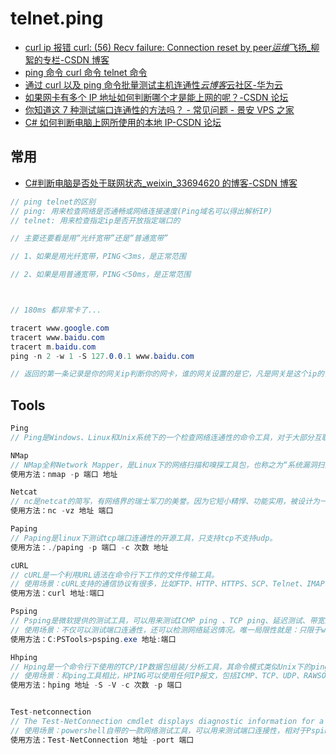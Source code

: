 # telnet.ping

- [curl ip 报错 curl: (56) Recv failure: Connection reset by peer*运维*飞扬\_柳絮的专栏-CSDN 博客](https://blog.csdn.net/tjcjava/article/details/79089613)
- [ping 命令 curl 命令 telnet 命令](https://www.jianshu.com/p/a022ce71571f)
- [通过 curl 以及 ping 命令批量测试主机连通性*云博客*云社区-华为云](https://bbs.huaweicloud.com/blogs/135655)
- [如果网卡有多个 IP 地址如何判断哪个才是能上网的呢？-CSDN 论坛](https://bbs.csdn.net/topics/390360820?page=1)
- [你知道这 7 种测试端口连通性的方法吗？ - 常见问题 - 景安 VPS 之家](https://vps.zzidc.com/changjianwenti/2305.html)
- [C# 如何判断电脑上网所使用的本地 IP-CSDN 论坛](https://bbs.csdn.net/topics/392035051?list=lz)

## 常用

- [C#判断电脑是否处于联网状态\_weixin_33694620 的博客-CSDN 博客](https://blog.csdn.net/weixin_33694620/article/details/92711816)

```c#
// ping telnet的区别
// ping: 用来检查网络是否通畅或网络连接速度(Ping域名可以得出解析IP)
// telnet: 用来检查指定ip是否开放指定端口的

// 主要还要看是用“光纤宽带”还是“普通宽带”

// 1、如果是用光纤宽带，PING＜3ms，是正常范围

// 2、如果是用普通宽带，PING＜50ms，是正常范围



// 180ms 都非常卡了...

tracert www.google.com
tracert www.baidu.com
tracert m.baidu.com
ping -n 2 -w 1 -S 127.0.0.1 www.baidu.com

// 返回的第一条记录是你的网关ip判断你的网卡，谁的网关设置的是它，凡是网关是这个ip的，都可以连外网。
```

## Tools

```c#
Ping
// Ping是Windows、Linux和Unix系统下的一个检查网络连通性的命令工具，对于大部分互联网用户来说很实用、很方便，但是ping有个缺点：不能指定端口，如果源地址被设置禁ping，那么ping命令就形同虚设。

NMap
// NMap全称Network Mapper，是Linux下的网络扫描和嗅探工具包，也称之为“系统漏洞扫描之王”。
使用方法：nmap -p 端口 地址

Netcat
// nc是netcat的简写，有网络界的瑞士军刀的美誉。因为它短小精悍、功能实用，被设计为一个简单、可靠的网络工具。
使用方法：nc -vz 地址 端口

Paping
// Paping是linux下测试tcp端口连通性的开源工具，只支持tcp不支持udp。
使用方法：./paping -p 端口 -c 次数 地址

cURL
// cURL是一个利用URL语法在命令行下工作的文件传输工具。
// 使用场景：cURL支持的通信协议有很多，比如FTP、HTTP、HTTPS、SCP、Telnet、IMAP、POP3、SMTP等，但是curl主要是用于文件传输，比如利用curl调用API。
使用方法：curl 地址:端口

Psping
// Psping是微软提供的测试工具，可以用来测试ICMP ping 、TCP ping、延迟测试、带宽测试等。
// 使用场景：不仅可以测试端口连通性，还可以检测网络延迟情况。唯一局限性就是：只限于windows系统。
使用方法：C:PSTools>psping.exe 地址:端口

Hhping
// Hping是一个命令行下使用的TCP/IP数据包组装/分析工具，其命令模式类似Unix下的ping命令，但是它不仅能发送ICMP回应请求，它还可以支持TCP、UDP、ICMP和RAW-IP协议，它有一个路由跟踪模式，能够在两个相互包含的通道之间传送文件。
// 使用场景：和ping工具相比，HPING可以使用任何IP报文，包括ICMP、TCP、UDP、RAWSOCKET，它的优势在于能够定制数据包的各个部分，支持对目标地址进行详细地探测。
使用方法：hping 地址 -S -V -c 次数 -p 端口


Test-netconnection
// The Test-NetConnection cmdlet displays diagnostic information for a connection. 显示连接的状态诊断信息。
// 使用场景：powershell自带的一款网络测试工具，可以用来测试端口连接性，相对于Psping，功能比较单一。
使用方法：Test-NetConnection 地址 -port 端口
```
